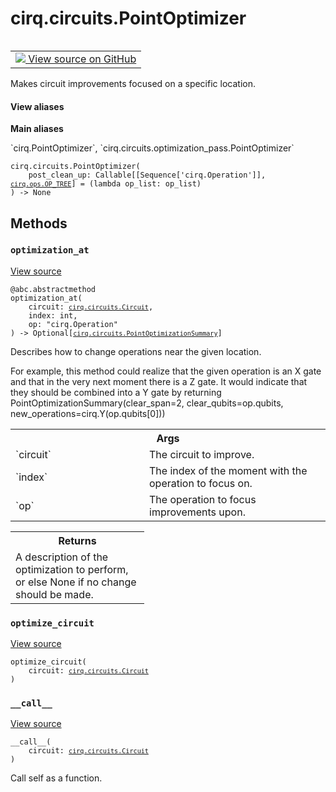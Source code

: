 <div itemscope itemtype="http://developers.google.com/ReferenceObject">
<meta itemprop="name" content="cirq.circuits.PointOptimizer" />
<meta itemprop="path" content="Stable" />
<meta itemprop="property" content="__call__"/>
<meta itemprop="property" content="__init__"/>
<meta itemprop="property" content="optimization_at"/>
<meta itemprop="property" content="optimize_circuit"/>
</div>

# cirq.circuits.PointOptimizer

<!-- Insert buttons and diff -->

<table class="tfo-notebook-buttons tfo-api" align="left">

<td>
  <a target="_blank" href="https://github.com/quantumlib/cirq/tree/master/cirq/circuits/optimization_pass.py">
    <img src="https://www.tensorflow.org/images/GitHub-Mark-32px.png" />
    View source on GitHub
  </a>
</td>
</table>



Makes circuit improvements focused on a specific location.

<section class="expandable">
  <h4 class="showalways">View aliases</h4>
  <p>
<b>Main aliases</b>
<p>`cirq.PointOptimizer`, `cirq.circuits.optimization_pass.PointOptimizer`</p>
</p>
</section>

<pre class="devsite-click-to-copy prettyprint lang-py tfo-signature-link">
<code>cirq.circuits.PointOptimizer(
    post_clean_up: Callable[[Sequence['cirq.Operation']], <a href="../../cirq/ops/OP_TREE.md"><code>cirq.ops.OP_TREE</code></a>] = (lambda op_list: op_list)
) -> None
</code></pre>



<!-- Placeholder for "Used in" -->


## Methods

<h3 id="optimization_at"><code>optimization_at</code></h3>

<a target="_blank" href="https://github.com/quantumlib/cirq/tree/master/cirq/circuits/optimization_pass.py">View source</a>

<pre class="devsite-click-to-copy prettyprint lang-py tfo-signature-link">
<code>@abc.abstractmethod</code>
<code>optimization_at(
    circuit: <a href="../../cirq/circuits/Circuit.md"><code>cirq.circuits.Circuit</code></a>,
    index: int,
    op: "cirq.Operation"
) -> Optional[<a href="../../cirq/circuits/PointOptimizationSummary.md"><code>cirq.circuits.PointOptimizationSummary</code></a>]
</code></pre>

Describes how to change operations near the given location.

For example, this method could realize that the given operation is an
X gate and that in the very next moment there is a Z gate. It would
indicate that they should be combined into a Y gate by returning
PointOptimizationSummary(clear_span=2,
                         clear_qubits=op.qubits,
                         new_operations=cirq.Y(op.qubits[0]))

<!-- Tabular view -->
 <table class="responsive fixed orange">
<colgroup><col width="214px"><col></colgroup>
<tr><th colspan="2">Args</th></tr>

<tr>
<td>
`circuit`
</td>
<td>
The circuit to improve.
</td>
</tr><tr>
<td>
`index`
</td>
<td>
The index of the moment with the operation to focus on.
</td>
</tr><tr>
<td>
`op`
</td>
<td>
The operation to focus improvements upon.
</td>
</tr>
</table>



<!-- Tabular view -->
 <table class="responsive fixed orange">
<colgroup><col width="214px"><col></colgroup>
<tr><th colspan="2">Returns</th></tr>
<tr class="alt">
<td colspan="2">
A description of the optimization to perform, or else None if no
change should be made.
</td>
</tr>

</table>



<h3 id="optimize_circuit"><code>optimize_circuit</code></h3>

<a target="_blank" href="https://github.com/quantumlib/cirq/tree/master/cirq/circuits/optimization_pass.py">View source</a>

<pre class="devsite-click-to-copy prettyprint lang-py tfo-signature-link">
<code>optimize_circuit(
    circuit: <a href="../../cirq/circuits/Circuit.md"><code>cirq.circuits.Circuit</code></a>
)
</code></pre>




<h3 id="__call__"><code>__call__</code></h3>

<a target="_blank" href="https://github.com/quantumlib/cirq/tree/master/cirq/circuits/optimization_pass.py">View source</a>

<pre class="devsite-click-to-copy prettyprint lang-py tfo-signature-link">
<code>__call__(
    circuit: <a href="../../cirq/circuits/Circuit.md"><code>cirq.circuits.Circuit</code></a>
)
</code></pre>

Call self as a function.




